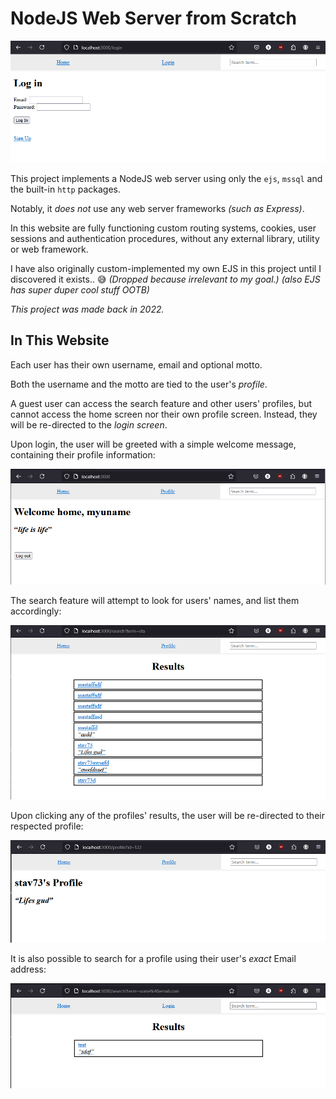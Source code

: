 # NodeJS Web Server from Scratch

![Banner](./public/assets/banner.png)

This project implements a NodeJS web server using only the `ejs`, `mssql` and the built-in `http` packages.

Notably, it *does not* use any web server frameworks *(such as Express)*.

In this website are fully functioning custom routing systems, cookies, user sessions and authentication procedures, without any external library, utility or web framework.

I have also originally custom-implemented my own EJS in this project until I discovered it exists.. 😅 *(Dropped because irrelevant to my goal.) (also EJS has super duper cool stuff OOTB)*

*This project was made back in 2022.*

## In This Website

Each user has their own username, email and optional motto.

Both the username and the motto are tied to the user's *profile*.

A guest user can access the search feature and other users' profiles, but cannot access the home screen nor their own profile screen. Instead, they will be re-directed to the *login screen*.

Upon login, the user will be greeted with a simple welcome message, containing their profile information:

![The home screen for user "myuname", with the motto "life is life".](./public/assets/home.png)

The search feature will attempt to look for users' names, and list them accordingly:

![Search results for query "sta"](./public/assets/search.png)

Upon clicking any of the profiles' results, the user will be re-directed to their respected profile:

![Profile page of "stav73", with the motto "Lifes gud"](./public/assets/profile.png)

It is also possible to search for a profile using their user's *exact* Email address:

![The search results for the Email query of "some@email.com"](./public/assets/email_search.png)
